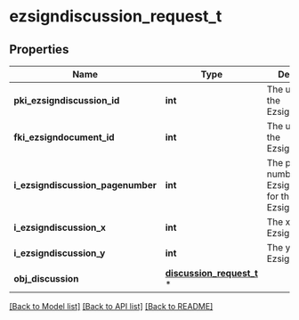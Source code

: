 # ezsigndiscussion_request_t

## Properties
Name | Type | Description | Notes
------------ | ------------- | ------------- | -------------
**pki_ezsigndiscussion_id** | **int** | The unique ID of the Ezsigndiscussion | [optional] 
**fki_ezsigndocument_id** | **int** | The unique ID of the Ezsigndocument | 
**i_ezsigndiscussion_pagenumber** | **int** | The page number in the Ezsigndocument for the Ezsigndiscussion | 
**i_ezsigndiscussion_x** | **int** | The x of the Ezsigndiscussion | 
**i_ezsigndiscussion_y** | **int** | The y of the Ezsigndiscussion | 
**obj_discussion** | [**discussion_request_t**](discussion_request.md) \* |  | 

[[Back to Model list]](../README.md#documentation-for-models) [[Back to API list]](../README.md#documentation-for-api-endpoints) [[Back to README]](../README.md)


